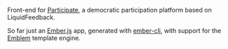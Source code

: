 Front-end for [Participate](https://github.com/oliverbarnes/participate), a democratic participation platform based on LiquidFeedback. 

So far just an [Ember.js](http://emberjs.com) app, generated with [ember-cli](http://iamstef.net/ember-cli/), with support for the [Emblem](http://emblemjs.com) template engine.